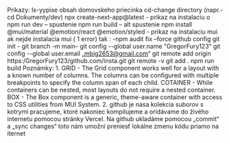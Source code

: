 Prikazy:
Is-yypise obsah domovskeho priecinka
cd-change directory (napr.- cd Dokumenty/dev)
npx create-next-app@latest - prikaz na instalaciu o
npm run dev – spustenie
npm run build – alt spustenie
npm install @mui/material @emotion/react @emotion/styled - prikaz na instalaciu mui
ak nejde instalacia mui ( 1 error) tak : -npm audit fix –force
github config
git init -
git branch -m main-
git config --global user.name "GregorFury123“
git config --global user.email „mbig2653@gmail.com“
git remote add origin https:/GregorFury123/github.com/insta.git
git remote -v
git add .
npm run build
Poznámky:
1.
GRID - The Grid component works well for a layout with a known number of columns. The columns can be configured with multiple breakpoints to specify the column span of each child.
COTAINER - While containers can be nested, most layouts do not require a nested container.
BOX - The Box component is a generic, theme-aware container with access to CSS utilities from MUI System.
2.
github je nasa kolekcia suborov s kotrymi pracujeme, ktoré nakoniec kompilujeme a oridávame do živého internetu pomocou stránky Vercel. Na github ukladáme pomocou „commit“ a „sync changes“ toto nám umožní preniesť lokálne zmenu kódu priamo na iternet
